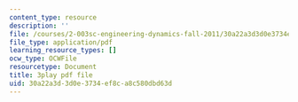 ```yaml
---
content_type: resource
description: ''
file: /courses/2-003sc-engineering-dynamics-fall-2011/30a22a3d3d0e3734ef8ca8c580dbd63d_Fo-Y6kEMURk.pdf
file_type: application/pdf
learning_resource_types: []
ocw_type: OCWFile
resourcetype: Document
title: 3play pdf file
uid: 30a22a3d-3d0e-3734-ef8c-a8c580dbd63d
---
```

